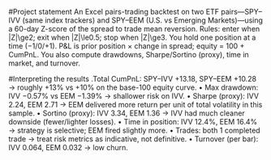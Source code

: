 #Project statement
An Excel pairs-trading backtest on two ETF pairs—SPY–IVV (same index trackers) and SPY–EEM (U.S. vs Emerging Markets)—using a 60-day Z-score of the spread to trade mean reversion.
Rules: enter when |Z|\ge2; exit when |Z|\le0.5; stop when |Z|\ge3.
You hold one position at a time (−1/0/+1). P&L is prior position × change in spread; equity = 100 + CumPnL. You also compute drawdowns, Sharpe/Sortino (proxy), time in market, and turnover.

#Interpreting the results
.Total CumPnL: SPY–IVV +13.18, SPY–EEM +10.28 → roughly +13% vs +10% on the base-100 equity curve.
•	Max drawdown: IVV −0.57% vs EEM −1.39% → shallower risk on IVV.
•	Sharpe (proxy): IVV 2.24, EEM 2.71 → EEM delivered more return per unit of total volatility in this sample.
•	Sortino (proxy): IVV 3.34, EEM 1.36 → IVV had much cleaner downside (fewer/lighter losses).
•	Time in position: IVV 12.4%, EEM 16.4% → strategy is selective; EEM fired slightly more.
•	Trades: both 1 completed trade → treat risk metrics as indicative, not definitive.
•	Turnover (per bar): IVV 0.064, EEM 0.032 → low churn.
